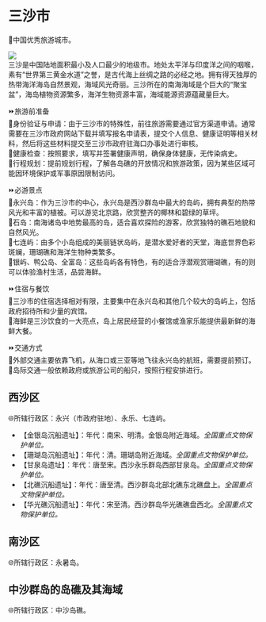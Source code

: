 # 三沙市  
🏅中国优秀旅游城市。  

![](https://boot-img.xuexi.cn/image/1005/upload/0a4db39b8802460993884ea5e1afbec6.jpg)  
三沙是中国陆地面积最小及人口最少的地级市。地处太平洋与印度洋之间的咽喉，素有“世界第三黄金水道”之誉，是古代海上丝绸之路的必经之地。拥有得天独厚的热带海洋海岛自然景观，海域风光奇丽。三沙所在的南海海域是个巨大的“聚宝盆”，海岛植物资源繁多，海洋生物资源丰富，海域能源资源蕴藏量巨大。  

⏩旅游前准备  
🔸身份验证与申请：由于三沙市的特殊性，前往旅游需要通过官方渠道申请。通常需要在三沙市政府网站下载并填写报名申请表，提交个人信息、健康证明等相关材料，然后将这些材料提交至三沙市政府驻海口办事处进行审核。  
🔸健康检查：按照要求，填写并签署健康声明，确保身体健康，无传染病史。  
🔸行程规划：提前规划行程，了解各岛礁的开放情况和旅游政策，因为某些区域可能因环境保护或军事原因限制访问。  

⏩必游景点  
🔸永兴岛：作为三沙市的中心，永兴岛是西沙群岛中最大的岛屿，拥有典型的热带风光和丰富的植被。可以游览北京路，欣赏整齐的椰林和碧绿的草坪。  
🔸石岛：南海诸岛中地势最高的岛，适合喜欢探险的游客，欣赏独特的礁石地貌和自然风光。  
🔸七连屿：由多个小岛组成的美丽链状岛屿，是潜水爱好者的天堂，海底世界色彩斑斓，珊瑚礁和海洋生物种类繁多。  
🔸银屿、鸭公岛、全富岛：这些岛屿各有特色，有的适合浮潜观赏珊瑚礁，有的则可以体验渔村生活，品尝海鲜。  

⏩住宿与餐饮  
🔸三沙市的住宿选择相对有限，主要集中在永兴岛和其他几个较大的岛屿上，包括政府招待所和少量的宾馆。  
🔸海鲜是三沙饮食的一大亮点，岛上居民经营的小餐馆或渔家乐能提供最新鲜的海鲜大餐。  

⏩交通方式  
🔸外部交通主要依靠飞机，从海口或三亚等地飞往永兴岛的航班，需要提前预订。  
🔸岛际交通一般依赖政府或旅游公司的船只，按照行程安排进行。  

## 西沙区  
🌐所辖行政区：永兴（市政府驻地）、永乐、七连屿。  

* 【金银岛沉船遗址】：年代：南宋、明清。金银岛附近海域。*全国重点文物保护单位。*  
* 【珊瑚岛沉船遗址】：年代：清。珊瑚岛附近海域。*全国重点文物保护单位。*  
* 【甘泉岛遗址】：年代：唐至宋。西沙永乐群岛西部甘泉岛。*全国重点文物保护单位。*  
* 【北礁沉船遗址】：年代：唐至清。西沙群岛北部北礁东北礁盘上。*全国重点文物保护单位。*  
* 【华光礁沉船遗址】：年代：宋至清。西沙群岛华光礁礁盘西北。*全国重点文物保护单位。*  

## 南沙区  
🌐所辖行政区：永暑岛。  

## 中沙群岛的岛礁及其海域  
🌐所辖行政区：中沙岛礁。  
<!-- Last processed: 2025-07-22 03:44:21 -->
